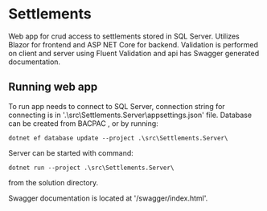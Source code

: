 # Settlements

Web app for crud access to settlements stored in SQL Server. Utilizes Blazor for frontend and ASP NET Core for backend. Validation is performed on client and server using Fluent Validation and api has Swagger generated documentation.

## Running web app

To run app needs to connect to SQL Server, connection string for connecting is in '.\src\Settlements.Server\appsettings.json' file.
Database can be created from BACPAC , or by running:

    dotnet ef database update --project .\src\Settlements.Server\

Server can be started with command:

    dotnet run --project .\src\Settlements.Server\

from the solution directory.

Swagger documentation is located at '/swagger/index.html'.
